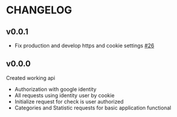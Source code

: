 # CHANGELOG

## v0.0.1

- Fix production and develop https and cookie settings [#26](https://github.com/ltlaitoff/counter-backend/issues/26)

## v0.0.0

Created working api

- Authorization with google identity
- All requests using identity user by cookie
- Initialize request for check is user authorized
- Categories and Statistic requests for basic application functional
